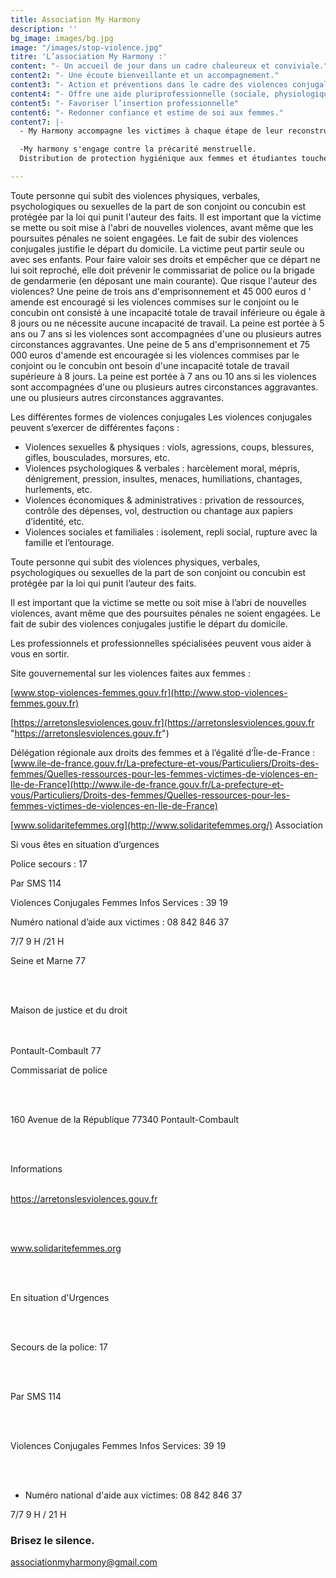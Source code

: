 ```yaml
---
title: Association My Harmony
description: ''
bg_image: images/bg.jpg
image: "/images/stop-violence.jpg"
titre: 'L’association My Harmony :'
content: "- Un accueil de jour dans un cadre chaleureux et conviviale."
content2: "- Une écoute bienveillante et un accompagnement."
content3: "- Action et préventions dans le cadre des violences conjugales."
content4: "- Offre une aide pluriprofessionnelle (sociale, physiologique et juridiques)"
content5: "- Favoriser l’insertion professionnelle"
content6: "- Redonner confiance et estime de soi aux femmes."
content7: |-
  - My Harmony accompagne les victimes à chaque étape de leur reconstruction jusqu’au regain d’autonomie.

  -My harmony s'engage contre la précarité menstruelle.
  Distribution de protection hygiénique aux femmes et étudiantes touchées par la précarité.

---
```

Toute personne qui subit des violences physiques, verbales, psychologiques ou sexuelles de la part de son conjoint ou concubin est protégée par la loi qui punit l'auteur des faits. Il est important que la victime se mette ou soit mise à l'abri de nouvelles violences, avant même que les poursuites pénales ne soient engagées. Le fait de subir des violences conjugales justifie le départ du domicile. La victime peut partir seule ou avec ses enfants. Pour faire valoir ses droits et empêcher que ce départ ne lui soit reproché, elle doit prévenir le commissariat de police ou la brigade de gendarmerie (en déposant une main courante). Que risque l'auteur des violences? Une peine de trois ans d'emprisonnement et 45 000 euros d ' amende est encouragé si les violences commises sur le conjoint ou le concubin ont consisté à une incapacité totale de travail inférieure ou égale à 8 jours ou ne nécessite aucune incapacité de travail. La peine est portée à 5 ans ou 7 ans si les violences sont accompagnées d'une ou plusieurs autres circonstances aggravantes. Une peine de 5 ans d'emprisonnement et 75 000 euros d'amende est encouragée si les violences commises par le conjoint ou le concubin ont besoin d'une incapacité totale de travail supérieure à 8 jours. La peine est portée à 7 ans ou 10 ans si les violences sont accompagnées d'une ou plusieurs autres circonstances aggravantes. une ou plusieurs autres circonstances aggravantes. 

Les différentes formes de violences conjugales Les violences conjugales peuvent s’exercer de différentes façons :

* Violences sexuelles & physiques : viols, agressions, coups, blessures, gifles, bousculades, morsures, etc.
* Violences psychologiques & verbales : harcèlement moral, mépris, dénigrement, pression, insultes, menaces, humiliations, chantages, hurlements, etc.
* Violences économiques & administratives : privation de ressources, contrôle des dépenses, vol, destruction ou chantage aux papiers d’identité, etc.
* Violences sociales et familiales : isolement, repli social, rupture avec la famille et l’entourage.

Toute personne qui subit des violences physiques, verbales, psychologiques ou sexuelles de la part de son conjoint ou concubin est protégée par la loi qui punit l’auteur des faits.

Il est important que la victime se mette ou soit mise à l’abri de nouvelles violences, avant même que des poursuites pénales ne soient engagées. Le fait de subir des violences conjugales justifie le départ du domicile.

Les professionnels et professionnelles spécialisées peuvent vous aider à vous en sortir.

Site gouvernemental sur les violences faites aux femmes :

[www.stop-violences-femmes.gouv.fr](http://www.stop-violences-femmes.gouv.fr)

[https://arretonslesviolences.gouv.fr](https://arretonslesviolences.gouv.fr "https://arretonslesviolences.gouv.fr")

Délégation régionale aux droits des femmes et à l’égalité d’Île-de-France : [www.ile-de-france.gouv.fr/La-prefecture-et-vous/Particuliers/Droits-des-femmes/Quelles-ressources-pour-les-femmes-victimes-de-violences-en-Ile-de-France](http://www.ile-de-france.gouv.fr/La-prefecture-et-vous/Particuliers/Droits-des-femmes/Quelles-ressources-pour-les-femmes-victimes-de-violences-en-Ile-de-France)

[www.solidaritefemmes.org](http://www.solidaritefemmes.org/) Association

Si vous êtes en situation d’urgences

Police secours : 17

Par SMS 114

Violences Conjugales Femmes Infos Services : 39 19

Numéro national d’aide aux victimes : 08 842 846 37

7/7 9 H /21 H

Seine et Marne 77

</br> </br>

Maison de justice et du droit

</br> </br> Pontault-Combault 77

Commissariat de police

</br> </br>

160 Avenue de la République 77340 Pontault-Combault

</br> </br>

Informations </br> </br>

https://arretonslesviolences.gouv.fr

</br> </br>

www.solidaritefemmes.org

</br> </br>

En situation d'Urgences

</br> </br>

Secours de la police: 17

</br> </br>

Par SMS 114

</br> </br>

Violences Conjugales Femmes Infos Services: 39 19

</br> </br>

* Numéro national d'aide aux victimes: 08 842 846 37

7/7 9 H / 21 H

### Brisez le silence.

associationmyharmony@gmail.com